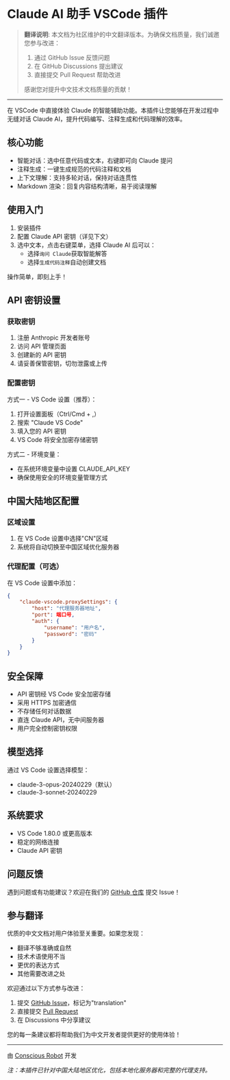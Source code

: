 # Claude AI 助手 VSCode 插件

> **翻译说明**: 本文档为社区维护的中文翻译版本。为确保文档质量，我们诚邀您参与改进：
> 1. 通过 GitHub Issue 反馈问题
> 2. 在 GitHub Discussions 提出建议
> 3. 直接提交 Pull Request 帮助改进
>
> 感谢您对提升中文技术文档质量的贡献！

---

在 VSCode 中直接体验 Claude 的智能辅助功能。本插件让您能够在开发过程中无缝对话 Claude AI，提升代码编写、注释生成和代码理解的效率。

## 核心功能

* 智能对话：选中任意代码或文本，右键即可向 Claude 提问
* 注释生成：一键生成规范的代码注释和文档
* 上下文理解：支持多轮对话，保持对话连贯性
* Markdown 渲染：回复内容结构清晰，易于阅读理解

## 使用入门

1. 安装插件
2. 配置 Claude API 密钥（详见下文）
3. 选中文本，点击右键菜单，选择 Claude AI 后可以：
   * 选择`询问 Claude`获取智能解答
   * 选择`生成代码注释`自动创建文档

操作简单，即刻上手！

## API 密钥设置

### 获取密钥
1. 注册 Anthropic 开发者账号
2. 访问 API 管理页面
3. 创建新的 API 密钥
4. 请妥善保管密钥，切勿泄露或上传

### 配置密钥

方式一 - VS Code 设置（推荐）：
1. 打开设置面板（Ctrl/Cmd + ,）
2. 搜索 "Claude VS Code"
3. 填入您的 API 密钥
4. VS Code 将安全加密存储密钥

方式二 - 环境变量：
* 在系统环境变量中设置 CLAUDE_API_KEY
* 确保使用安全的环境变量管理方式

## 中国大陆地区配置

### 区域设置
1. 在 VS Code 设置中选择"CN"区域
2. 系统将自动切换至中国区域优化服务器

### 代理配置（可选）
在 VS Code 设置中添加：
```json
{
    "claude-vscode.proxySettings": {
        "host": "代理服务器地址",
        "port": 端口号,
        "auth": {
            "username": "用户名",
            "password": "密码"
        }
    }
}
```

## 安全保障

* API 密钥经 VS Code 安全加密存储
* 采用 HTTPS 加密通信
* 不存储任何对话数据
* 直连 Claude API，无中间服务器
* 用户完全控制密钥权限

## 模型选择

通过 VS Code 设置选择模型：
* claude-3-opus-20240229（默认）
* claude-3-sonnet-20240229

## 系统要求

* VS Code 1.80.0 或更高版本
* 稳定的网络连接
* Claude API 密钥

## 问题反馈

遇到问题或有功能建议？欢迎在我们的 [GitHub 仓库](https://github.com/talamantez/claude-vscode) 提交 Issue！

## 参与翻译

优质的中文文档对用户体验至关重要。如果您发现：
- 翻译不够准确或自然
- 技术术语使用不当
- 更优的表达方式
- 其他需要改进之处

欢迎通过以下方式参与改进：
1. 提交 [GitHub Issue](https://github.com/talamantez/claude-vscode/issues/new)，标记为"translation"
2. 直接提交 [Pull Request](https://github.com/talamantez/claude-vscode)
3. 在 Discussions 中分享建议

您的每一条建议都将帮助我们为中文开发者提供更好的使用体验！

---

由 [Conscious Robot](https://conscious-robot.com) 开发

_注：本插件已针对中国大陆地区优化，包括本地化服务器和完整的代理支持。_